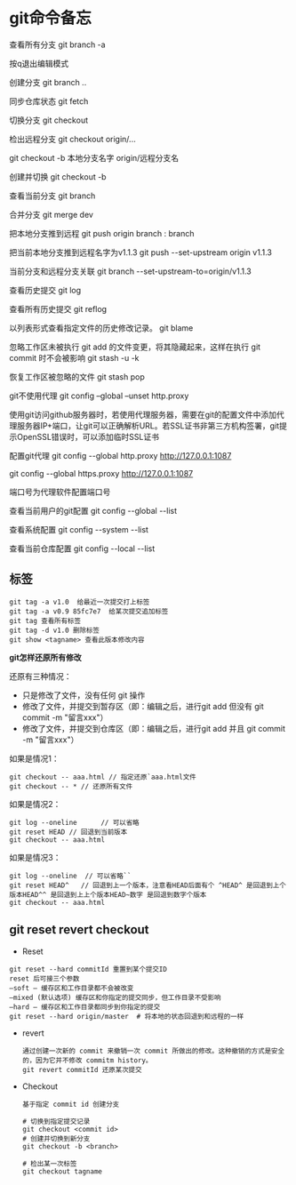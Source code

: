 # git命令备忘

查看所有分支 git branch -a

按q退出编辑模式

创建分支 git branch ..

同步仓库状态 git fetch

切换分支 git checkout

检出远程分支 git checkout origin/...

git checkout -b 本地分支名字 origin/远程分支名

创建并切换 git checkout -b 

查看当前分支 git branch

合并分支 git merge dev

把本地分支推到远程   git push origin  branch : branch 

把当前本地分支推到远程名字为v1.1.3  git push --set-upstream origin v1.1.3

当前分支和远程分支关联 git branch --set-upstream-to=origin/v1.1.3

查看历史提交 git log

查看所有历史提交 git reflog

以列表形式查看指定文件的历史修改记录。 git blame <file>

忽略工作区未被执行 git add 的文件变更，将其隐藏起来，这样在执行 git commit 时不会被影响  git stash -u -k    

 恢复工作区被忽略的文件   git stash pop          

git不使用代理 git config –global –unset http.proxy 

使用git访问github服务器时，若使用代理服务器，需要在git的配置文件中添加代理服务器IP+端口，让git可以正确解析URL。若SSL证书非第三方机构签署，git提示OpenSSL错误时，可以添加临时SSL证书

配置git代理 git config --global  http.proxy http://127.0.0.1:1087  

git config --global  https.proxy http://127.0.0.1:1087

端口号为代理软件配置端口号

查看当前用户的git配置 git config --global --list  

查看系统配置 git config --system --list

查看当前仓库配置 git config --local --list

## 标签

```
git tag -a v1.0  给最近一次提交打上标签
git tag -a v0.9 85fc7e7  给某次提交追加标签
git tag 查看所有标签
git tag -d v1.0 删除标签
git show <tagname> 查看此版本修改内容
```

**git怎样还原所有修改**

还原有三种情况：

- 只是修改了文件，没有任何 git 操作
- 修改了文件，并提交到暂存区（即：编辑之后，进行git add 但没有 git commit -m "留言xxx"）
- 修改了文件，并提交到仓库区（即：编辑之后，进行git add 并且 git commit -m "留言xxx"）

如果是情况1：

```
git checkout -- aaa.html // 指定还原`aaa.html文件
git checkout -- * // 还原所有文件
```

如果是情况2：

```
git log --oneline      // 可以省略
git reset HEAD // 回退到当前版本
git checkout -- aaa.html
```

如果是情况3：

```
git log --oneline  // 可以省略``
git reset HEAD^   // 回退到上一个版本，注意看HEAD后面有个 ^HEAD^ 是回退到上个版本HEAD^^ 是回退到上上个版本HEAD~数字 是回退到数字个版本
git checkout -- aaa.html
```

## git reset revert checkout

- Reset

```
git reset --hard commitId 重置到某个提交ID
reset 后可接三个参数
–soft – 缓存区和工作目录都不会被改变
–mixed (默认选项) 缓存区和你指定的提交同步，但工作目录不受影响
–hard – 缓存区和工作目录都同步到你指定的提交
git reset --hard origin/master  # 将本地的状态回退到和远程的一样
```

- revert

  ```
  通过创建一次新的 commit 来撤销一次 commit 所做出的修改。这种撤销的方式是安全的，因为它并不修改 commitm history。
  git revert commitId 还原某次提交
  ```

  

- Checkout

  ```
  基于指定 commit id 创建分支
  
  # 切换到指定提交记录
  git checkout <commit id>
  # 创建并切换到新分支
  git checkout -b <branch>
  
  # 检出某一次标签
  git checkout tagname
  ```

  